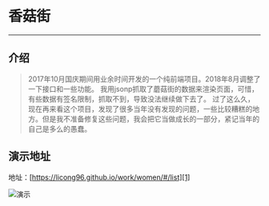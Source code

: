 ﻿# 香菇街 #
----------
## 介绍 ##

> 2017年10月国庆期间用业余时间开发的一个纯前端项目。2018年8月调整了一下接口和一些功能。
我用jsonp抓取了蘑菇街的数据来渲染页面，可惜，有些数据有签名限制，抓取不到，导致没法继续做下去了。
过了这么久，现在再来看这个项目，发现了很多当年没有发现的问题，一些比较糟糕的地方。但是我不准备修复这些问题，我会把它当做成长的一部分，紧记当年的自己是多么的愚蠢。



## 演示地址 ##

地址：[https://licong96.github.io/work/women/#/list][1]

![演示][2]


  [1]: https://licong96.github.io/work/women/#/list
  [2]: https://licong96.github.io/libs/image/gif/woman-img.gif
